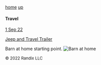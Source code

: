 [home](https://randix.github.io)
[up](https://randix.github.io/travel)

#### Travel

[1 Sep 22](https://randix.github.io/travel/220901)

[Jeep and Travel Trailer](https://randix.github.io/travel/trailer)

Barn at home starting point.
![Barn at home](https://randix.github.io/pics/barn.jpeg)

<font size=2>© 2022 Randix LLC</font>
